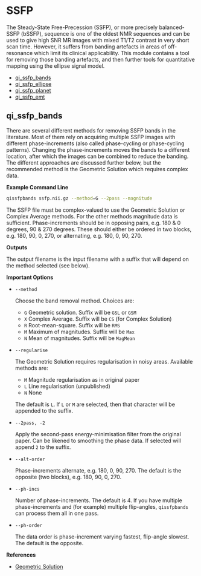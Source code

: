 # SSFP

The Steady-State Free-Precession (SSFP), or more precisely balanced-SSFP (bSSFP), sequence is one of the oldest NMR sequences and can be used to give high SNR MR images with mixed T1/T2 contrast in very short scan time. However, it suffers from banding artefacts in areas of off-resonance which limit its clinical applicability. This module contains a tool for removing those banding artefacts, and then further tools for quantitative mapping using the ellipse signal model.

* [qi_ssfp_bands](#qi_ssfp_bands)
* [qi_ssfp_ellipse](#qi_ssfp_ellipse)
* [qi_ssfp_planet](#qi_ssfp_relax)
* [qi_ssfp_emt](#qi_ssfp_emt)

## qi_ssfp_bands

There are several different methods for removing SSFP bands in the literature. Most of them rely on acquiring multiple SSFP images with different phase-increments (also called phase-cycling or phase-cycling patterns). Changing the phase-increments moves the bands to a different location, after which the images can be combined to reduce the banding. The different approaches are discussed further below, but the recommended method is the Geometric Solution which requires complex data.

**Example Command Line**

```bash
qissfpbands ssfp.nii.gz --method=G --2pass --magnitude
```

The SSFP file must be complex-valued to use the Geometric Solution or Complex Average methods. For the other methods magnitude data is sufficient. Phase-increments should be in opposing pairs, e.g. 180 & 0 degrees, 90 & 270 degrees. These should either be ordered in two blocks, e.g. 180, 90, 0, 270, or alternating, e.g. 180, 0, 90, 270.

**Outputs**

The output filename is the input filename with a suffix that will depend on the method selected (see below).

**Important Options**

- `--method`

    Choose the band removal method. Choices are:

    - `G` Geometric solution. Suffix will be `GSL` or `GSM`
    - `X` Complex Average. Suffix will be `CS` (for Complex Solution)
    - `R` Root-mean-square. Suffix will be `RMS`
    - `M` Maximum of magnitudes. Suffix will be `Max`
    - `N` Mean of magnitudes. Suffix will be `MagMean`

- `--regularise`

    The Geometric Solution requires regularisation in noisy areas. Available methods are:

    - `M` Magnitude regularisation as in original paper
    - `L` Line regularisation (unpublished)
    - `N` None

    The default is `L`. If `L` or `M` are selected, then that character will be appended to the suffix.

- `--2pass, -2`

    Apply the second-pass energy-minimisation filter from the original paper. Can be likened to smoothing the phase data. If selected will append `2` to the suffix.

- `--alt-order`

    Phase-increments alternate, e.g. 180, 0, 90, 270. The default is the opposite (two blocks), e.g. 180, 90, 0, 270.

- `--ph-incs`

    Number of phase-increments. The default is 4. If you have multiple phase-increments and (for example) multiple flip-angles, `qissfpbands` can process them all in one pass.

- `--ph-order`

    The data order is phase-increment varying fastest, flip-angle slowest. The default is the opposite.

**References**

- [Geometric Solution][1]

[1]: http://doi.wiley.com/10.1002/mrm.25098
